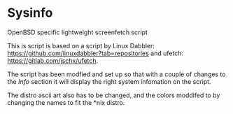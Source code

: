 # Sysinfo

OpenBSD specific lightweight screenfetch script

This is script is based on a script by Linux Dabbler: https://github.com/linuxdabbler?tab=repositories
and ufetch: https://gitlab.com/jschx/ufetch.

The script has been modfied and set up so that with a couple of changes to the *Info* section
it will display the right system infomation on the script.

The distro ascii art also has to be changed, and the colors moddifed to by changing the names
to fit the *nix distro.
